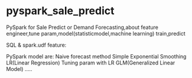 # pyspark_sale_predict
PySpark for Sale Predict or Demand Forecasting,about feature engineer,tune param,model(statisticmodel,machine learning) train,predict


SQL & spark.udf feature:

PySpark model are:
Naive forecast method
Simple Exponential Smoothing
LR(Linear Regression)
Tuning param with LR
GLM(Generalized Linear Model)
.....




